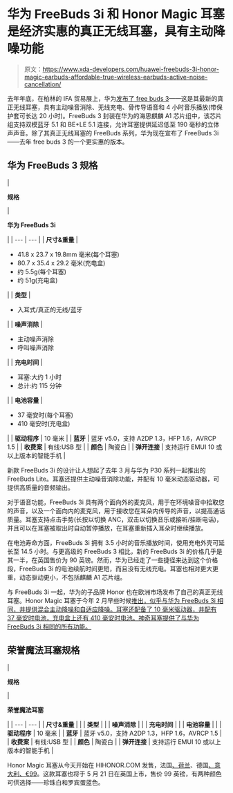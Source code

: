 # 华为 FreeBuds 3i 和 Honor Magic 耳塞是经济实惠的真正无线耳塞，具有主动降噪功能

> 原文：<https://www.xda-developers.com/huawei-freebuds-3i-honor-magic-earbuds-affordable-true-wireless-earbuds-active-noise-cancellation/>

去年年底，在柏林的 IFA 贸易展上，华为[发布了 free buds 3](https://www.xda-developers.com/huawei-freebuds-3-wireless-earbuds-active-noise-cancellation/)——这是其最新的真正无线耳塞，具有主动噪音消除、无线充电、骨传导语音和 4 小时音乐播放(带保护套可长达 20 小时)。FreeBuds 3 封装在华为的海思麒麟 A1 芯片组中，该芯片组支持双模蓝牙 5.1 和 BE+LE 5.1 连接，允许耳塞提供延迟低至 190 毫秒的立体声声音。除了其真正无线耳塞的 FreeBuds 系列，华为现在宣布了 FreeBuds 3i——去年 free buds 3 的一个更实惠的版本。

## 华为 FreeBuds 3 规格

| 

**规格**

 | 

**华为 FreeBuds 3i**

 |
| --- | --- |
| **尺寸&重量** | 

*   41.8 x 23.7 x 19.8mm 毫米(每个耳塞)
*   80.7 x 35.4 x 29.2 毫米(充电盒)
*   约 5.5g(每个耳塞)
*   约 51g(充电盒)

 |
| **类型** | 

*   入耳式/真正的无线/蓝牙

 |
| **噪声消除** | 

*   主动噪声消除
*   呼叫噪声消除

 |
| **充电时间** | 

*   耳塞:大约 1 小时
*   总计:约 115 分钟

 |
| **电池容量** | 

*   37 毫安时(每个耳塞)
*   410 毫安时(充电盒)

 |
| **驱动程序** | 10 毫米 |
| **蓝牙** | 蓝牙 v5.0，支持 A2DP 1.3，HFP 1.6，AVRCP 1.5 |
| **收费案** | 有线:USB 型 |
| **颜色** | 陶瓷白 |
| **弹开连接** | 支持运行 EMUI 10 或以上版本的智能手机 |

新款 FreeBuds 3i 的设计让人想起了去年 3 月与华为 P30 系列一起推出的 FreeBuds Lite。耳塞还提供主动噪音消除功能，并配有 10 毫米动态驱动器，可提供高质量的音频输出。

对于语音功能，FreeBuds 3i 具有两个面向外的麦克风，用于在环境噪音中拾取您的声音，以及一个面向内的麦克风，用于接收您在耳朵内传导的声音，以提高通话质量。耳塞支持点击手势(长按以切换 ANC，双击以切换音乐或接听/挂断电话)，并且可以在耳塞被取出时自动暂停播放，在耳塞重新插入耳朵时继续播放。

在电池寿命方面，FreeBuds 3i 拥有 3.5 小时的音乐播放时间，使用充电外壳可延长至 14.5 小时。与更高级的 FreeBuds 3 相比，新的 FreeBuds 3i 的价格几乎是其一半，在英国售价为 90 英镑。然而，华为已经走了一些捷径来达到这个价格段，FreeBuds 3i 的电池续航时间更短，而且没有无线充电。耳塞也相对更大更重，动态驱动更小，不包括麒麟 A1 芯片组。

与 FreeBuds 3i 一起，华为的子品牌 Honor 也在欧洲市场发布了自己的真正无线耳塞。Honor Magic 耳塞于今年 2 月早些时候[推出，似乎与华为 FreeBuds 3i 相同，并提供混合主动降噪和自适应降噪。耳塞还配备了 10 毫米驱动器，并配有 37 毫安时电池，充电盒上还有 410 毫安时电池。神奇耳塞提供了与华为 FreeBuds 3i 相同的所有功能。](https://www.xda-developers.com/honor-magic-earbuds-magicwatch-2-bands/)

## 荣誉魔法耳塞规格

| 

**规格**

 | 

**荣誉魔法耳塞**

 |
| --- | --- |
| **尺寸&重量** |  |
| **类型** |  |
| **噪声消除** |  |
| **充电时间** |  |
| **电池容量** |  |
| **驱动程序** | 10 毫米 |
| **蓝牙** | 蓝牙 v5.0，支持 A2DP 1.3，HFP 1.6，AVRCP 1.5 |
| **收费案** | 有线:USB 型 |
| **颜色** | 陶瓷白 |
| **弹开连接** | 支持运行 EMUI 10 或以上版本的智能手机 |

Honor Magic 耳塞从今天开始在 HIHONOR.COM 发售，法国[、荷兰](https://www.hihonor.com/france/product/honor-magic-earbuds)、德国[、意大利](https://www.hihonor.com/germany/product/honor-magic-earbuds)[、€99](https://www.hihonor.com/italy/product/honor-magic-earbuds)。这款耳塞也将于 5 月 21 日在英国上市，售价 99 英镑，有两种颜色可供选择——珍珠白和罗宾蛋蓝色。